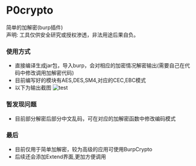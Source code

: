 # P0crypto
简单的加解密(burp插件)
<br>
声明: 工具仅供安全研究或授权渗透，非法用途后果自负。<br>

### 使用方式
* 直接编译生成jar包，导入burp，会对相应的加密情况解密输出(需要自己在代码中修改调用加解密代码)
* 目前编写好的模块有AES,DES,SM4,对应的CEC,EBC模式
* 以下为输出截图
![test](https://user-images.githubusercontent.com/121593186/221506323-ee658cba-23c9-46dc-bfa3-9724645d5dee.jpg)

### 暂发现问题
* 目前部分解密后部分中文乱码，可在对应的加解密函数中修改编码模式

### 最后
* 目前仅用于简单加解密，较为高级的应用可使用BurpCrypto
* 后续还会添加Extend界面,更加方便调用
